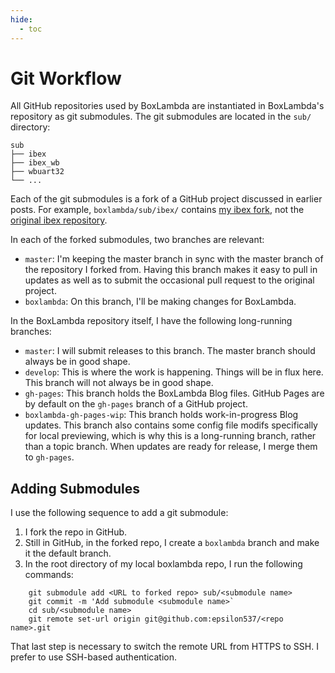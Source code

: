 ```yaml
---
hide:
  - toc
---
```


Git Workflow
============

All GitHub repositories used by BoxLambda are instantiated in BoxLambda's repository as git submodules. The git submodules are located in the `sub/` directory:

```
sub
├── ibex
├── ibex_wb
├── wbuart32
└── ...
```

Each of the git submodules is a fork of a GitHub project discussed in earlier posts. For example, `boxlambda/sub/ibex/` contains [my ibex fork](https://github.com/epsilon537/ibex), not the [original ibex repository](https://github.com/lowRISC/ibex).

In each of the forked submodules, two branches are relevant:

- `master`: I'm keeping the master branch in sync with the master branch of the repository I forked from. Having this branch makes it easy to pull in updates as well as to submit the occasional pull request to the original project.
- `boxlambda`: On this branch, I'll be making changes for BoxLambda.

In the BoxLambda repository itself, I have the following long-running branches:

- `master`: I will submit releases to this branch. The master branch should always be in good shape.
- `develop`: This is where the work is happening. Things will be in flux here. This branch will not always be in good shape.
- `gh-pages`: This branch holds the BoxLambda Blog files. GitHub Pages are by default on the `gh-pages` branch of a GitHub project.
- `boxlambda-gh-pages-wip`: This branch holds work-in-progress Blog updates. This branch also contains some config file modifs specifically for local previewing, which is why this is a long-running branch, rather than a topic branch. When updates are ready for release, I merge them to `gh-pages`.

Adding Submodules
-----------------
I use the following sequence to add a git submodule:

1. I fork the repo in GitHub.
2. Still in GitHub, in the forked repo, I create a `boxlambda` branch and make it the default branch.
3. In the root directory of my local boxlambda repo, I run the following commands:
```
    git submodule add <URL to forked repo> sub/<submodule name>
    git commit -m 'Add submodule <submodule name>`
    cd sub/<submodule name>
    git remote set-url origin git@github.com:epsilon537/<repo name>.git
```

That last step is necessary to switch the remote URL from HTTPS to SSH. I prefer to use SSH-based authentication.

